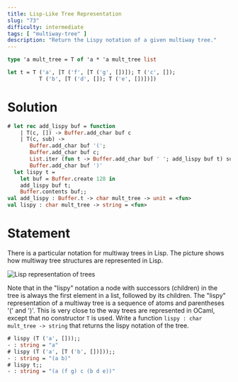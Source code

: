 ```yaml
---
title: Lisp-Like Tree Representation
slug: "73"
difficulty: intermediate
tags: [ "multiway-tree" ]
description: "Return the Lispy notation of a given multiway tree."
---
```


```ocaml
type 'a mult_tree = T of 'a * 'a mult_tree list

let t = T ('a', [T ('f', [T ('g', [])]); T ('c', []);
          T ('b', [T ('d', []); T ('e', [])])])
```

# Solution

```ocaml
# let rec add_lispy buf = function
    | T(c, []) -> Buffer.add_char buf c
    | T(c, sub) ->
       Buffer.add_char buf '(';
       Buffer.add_char buf c;
       List.iter (fun t -> Buffer.add_char buf ' '; add_lispy buf t) sub;
       Buffer.add_char buf ')'
  let lispy t =
    let buf = Buffer.create 128 in
    add_lispy buf t;
    Buffer.contents buf;;
val add_lispy : Buffer.t -> char mult_tree -> unit = <fun>
val lispy : char mult_tree -> string = <fun>
```

# Statement

There is a particular notation for multiway trees in Lisp. The
picture shows how multiway tree structures are represented in Lisp.

![Lisp representation of trees](/media/problems/lisp-like-tree.png)

Note that in the "lispy" notation a node with successors (children) in
the tree is always the first element in a list, followed by its
children. The "lispy" representation of a multiway tree is a sequence of
atoms and parentheses '(' and ')'. This is very close to the way trees
are represented in OCaml, except that no constructor `T` is used. Write
a function `lispy : char mult_tree -> string` that returns the
lispy notation of the tree.

```ocaml
# lispy (T ('a', []));;
- : string = "a"
# lispy (T ('a', [T ('b', [])]));;
- : string = "(a b)"
# lispy t;;
- : string = "(a (f g) c (b d e))"
```
